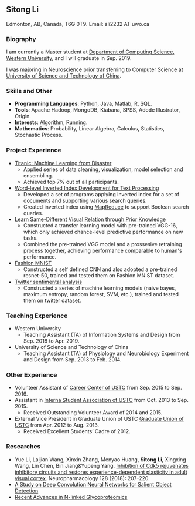 ## **Sitong Li**
Edmonton, AB, Canada, T6G 0T9.
Email: sli2232 AT uwo.ca

### **Biography**
I am currently a Master student at [Department of Computing Science, Western University](https://www.csd.uwo.ca/), and I will graduate in Sep. 2019.

I was majoring in Neuroscience prior transferring to Computer Science at [University of Science and Technology of China](https://en.ustc.edu.cn/).

### **Skills and Other**
- **Programming Languages**: Python, Java, Matlab, R, SQL.
- **Tools**: Apache Hadoop, MongoDB, Kiabana, SPSS, Adode Illustrator, Origin.
- **Interests**: Algorithm, Running.
- **Mathematics**: Probability, Linear Algebra, Calculus, Statistics, Stochastic Process.

### **Project Experience**
- [Titanic: Machine Learning from Disaster](https://www.kaggle.com/c/titanic/overview/)
   - Applied series of data cleaning, visualization, model selection and ensembling.
   - Achieved top 7% out of all participants.
- [Word-level Inverted Index Development for Text Processing](https://en.wikipedia.org/wiki/Inverted_index)
   - Developed a set of programs applying inverted index for a set of documents and supporting various search queries.
   - Created inverted index using [MapReduce](https://en.wikipedia.org/wiki/MapReduce) to support Boolean search queries.  
- [Learn Same-Different Visual Relation through Prior Knowledge](https://www.idiap.ch/~fleuret/svrt/)
   - Constructed a transfer learning model with pre-trained VGG-16, which only achieved chance-level predictive performance on new tasks.
   - Combined the pre-trained VGG model and a prossesive retraining process together, achieving performance comparable to human's performance.   
- [Fashion MNIST](https://www.kaggle.com/zalando-research/fashionmnist/home)
   - Constructed a self defined CNN and also adopted a pre-trained resnet-50, trained and tested them on Fashion MNIST dataset.
- [Twitter sentimental analysis](https://www.kaggle.com/c/twitter-sentiment-analysis2/overview)
   - Constructed a series of machine learning models (naive bayes, maximum entropy, random forest, SVM, etc.), trained and tested them on twitter dataset.

### **Teaching Experience**
- Western University
   - Teaching Assistant (TA) of Information Systems and Design from Sep. 2018 to Apr. 2019.
- University of Science and Technology of China
   - Teaching Assistant (TA) of Physiology and Neurobiology Experiment and Design from Sep. 2013 to Feb. 2014.

### **Other Experience**
- Volunteer Assistant of [Career Center of USTC](https://www.job.ustc.edu.cn/) from Sep. 2015 to Sep. 2016.
- Assistant in [Interna Student Association of USTC](https://isa.ustc.edu.cn/xs/main.asp) from Oct. 2013 to Sep. 2015.
   - Received Outstanding Volunteer Award of 2014 and 2015.
- External Vice President in Graduate Union of USTC [Graduate Union of USTC](http://gradunion.ustc.edu.cn/) from Apr. 2012 to Aug. 2013.
   - Received Excellent Students’ Cadre of 2012.  

### **Researches**
+ Yue Li, Laijian Wang, Xinxin Zhang, Menyao Huang, **Sitong Li**, Xingxing Wang, Lin Chen, Bin Jiang&Yupeng Yang. [Inhibition of Cdk5 rejuvenates inhibitory circuits and restores experience-dependent plasticity in adult visual cortex](https://www.sciencedirect.com/science/article/pii/S0028390817304823). Neuropharmacology 128 (2018): 207-220. 
+ [A Study on Deep Convolution Neural Networks for Salient Object Detection](./project/SOD.pdf)
+ [Recent Advances in N-linked Glycoproteomics](./project/Glycoproteomics.pdf)

